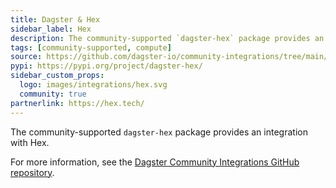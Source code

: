 ```yaml
---
title: Dagster & Hex
sidebar_label: Hex
description: The community-supported `dagster-hex` package provides an integration with Hex.
tags: [community-supported, compute]
source: https://github.com/dagster-io/community-integrations/tree/main/libraries/dagster-hex
pypi: https://pypi.org/project/dagster-hex/
sidebar_custom_props:
  logo: images/integrations/hex.svg
  community: true
partnerlink: https://hex.tech/
---
```


The community-supported `dagster-hex` package provides an integration with Hex.

For more information, see the [Dagster Community Integrations GitHub repository](https://github.com/dagster-io/community-integrations/tree/main/libraries/dagster-hex).
